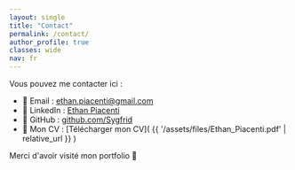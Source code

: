 ```yaml
---
layout: single
title: "Contact"
permalink: /contact/
author_profile: true
classes: wide
nav: fr
---
```


Vous pouvez me contacter ici : 

- 📧 Email : [ethan.piacenti@gmail.com](mailto:ethan.piacenti@gmail.com)
- 💼 LinkedIn : [Ethan Piacenti](https://www.linkedin.com/in/ethan-piacenti/)
- 🐙 GitHub : [github.com/Sygfrid](https://github.com/Sygfrid)
- 📄 Mon CV : [Télécharger mon CV]( {{ '/assets/files/Ethan_Piacenti.pdf' | relative_url }} )


Merci d'avoir visité mon portfolio 🙌

